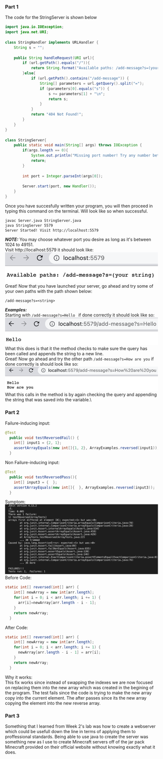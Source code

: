 ### Part 1
The code for the StringServer is shown below
```java
import java.io.IOException;
import java.net.URI;

class StringHandler implements URLHandler {
    String s = "";

    public String handleRequest(URI url){
        if (url.getPath().equals("/")){
            return String.format("Available paths: /add-message?s=(your string)");
        }else{
            if (url.getPath().contains("/add-message")) {
                String[] parameters = url.getQuery().split("=");
                if (parameters[0].equals("s")) {
                    s += parameters[1] + "\n";
                    return s;
                }
            }
            return "404 Not Found!";
        }
    }
}

class StringServer{
    public static void main(String[] args) throws IOException {
        if(args.length == 0){
            System.out.println("Missing port number! Try any number between 1024 to 49151");
            return;
        }

        int port = Integer.parseInt(args[0]);

        Server.start(port, new Handler());
    }
}
```
Once you have succesfully written your program, you will then proceed in typing this command on the terminal. Will look like so when successful.
```ssh
javac Server.java StringServer.java
java StringServer 5579
Server Started! Visit http://localhost:5579
```
***NOTE:*** You may choose whatever port you desire as long as it's between 1024 to 49151.\
Visit http://localhost:5579 it should look like:
![Website](images/Website-launched.png)\
Great! Now that you have launched your server, go ahead and try some of your own paths with the path shown below:
```
/add-message?s=<string>
```
***Examples:***\
Starting with ```/add-message?s=Hello ``` if done correctly it should look like so:
![Hello](images/Hello.png)\
What this does is that it the method checks to make sure the query has been called and appends the string to a new line.\
Great! Now go ahead and try the other path ```/add-message?s=How are you``` if done correctly is should look like so:
![Hello\n How are you](images/Hello-how-are-you.png)\
What this calls in the method is by again checking the query and appending the string that was saved into the variable.\
### Part 2
Failure-inducing input:
```java
@Test
  public void testReversedFail() {
    int[] input1 = {2, 1};
    assertArrayEquals(new int[]{1, 2}, ArrayExamples.reversed(input1));
  }
```
Non Failure-inducing input:
```java
@Test
  public void testReversedPass(){
    int[] input3 = {  };
    assertArrayEquals(new int[]{  }, ArrayExamples.reversed(input3));
  }
```
Symptom:
![Symptom](images/junit_test.png)\
Before Code:
```java
static int[] reversed(int[] arr) {
    int[] newArray = new int[arr.length];
    for(int i = 0; i < arr.length; i += 1) {
      arr[i]=newArray[arr.length - i - 1];
    }
    return newArray;
  }
```
After Code:
```java
static int[] reversed(int[] arr) {
    int[] newArray = new int[arr.length];
    for(int i = 0; i < arr.length; i += 1) {
      newArray[arr.length - i - 1] = arr[i];
    }
    return newArray;
  }
```
Why it works:\
This fix works since instead of swapping the indexes we are now focused on replacing them into the new array which was created in the begining of the program. The test fails since the code is trying to make the new array copy into the current element. The after passes since its the new array copying the element into the new reverse array.
### Part 3
Something that I learned from Week 2's lab was how to create a webserver which could be usefull down the line in terms of applying them to proffessional standards. Being able to use java to create the server was something new as I use to create Minecraft servers off of the jar pack Minecraft provided on their official website without knowing exactly what it does.
